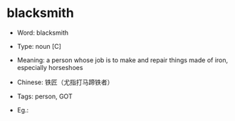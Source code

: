# blacksmith

- Word: blacksmith

- Type: noun [C]
- Meaning: a person whose job is to make and repair things made of iron, especially horseshoes
- Chinese: 铁匠（尤指打马蹄铁者）
- Tags: person, GOT
- Eg.: 


